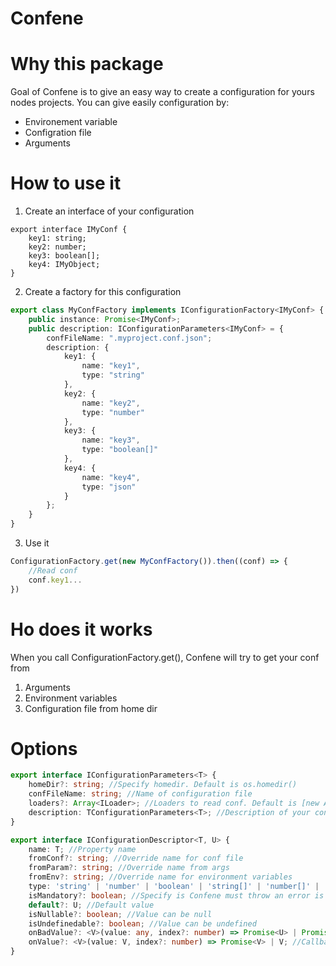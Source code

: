 # Confene

# Why this package
Goal of Confene is to give an easy way to create a configuration for yours nodes projects. You can give easily configuration by:
* Environement variable
* Configration file
* Arguments

# How to use it
1. Create an interface of your configuration
```typepscript
export interface IMyConf {
    key1: string;
    key2: number;
    key3: boolean[];
    key4: IMyObject;
}
```
2. Create a factory for this configuration
```typescript
export class MyConfFactory implements IConfigurationFactory<IMyConf> {
    public instance: Promise<IMyConf>;
    public description: IConfigurationParameters<IMyConf> = {
        confFileName: ".myproject.conf.json";
        description: {
            key1: {
                name: "key1",
                type: "string"
            },
            key2: {
                name: "key2",
                type: "number"
            },
            key3: {
                name: "key3",
                type: "boolean[]"
            },
            key4: {
                name: "key4",
                type: "json"
            }
        };
    }
}
```

3. Use it
```typescript
ConfigurationFactory.get(new MyConfFactory()).then((conf) => {
    //Read conf
    conf.key1...
})
```

# Ho does it works
When you call ConfigurationFactory.get(), Confene will try to get your conf from
1. Arguments
2. Environment variables
3. Configuration file from home dir

# Options
```typescript
export interface IConfigurationParameters<T> {
    homeDir?: string; //Specify homedir. Default is os.homedir()
    confFileName: string; //Name of configuration file
    loaders?: Array<ILoader>; //Loaders to read conf. Default is [new ArgsLoader(), new EnvLoader(), new ConfLoader()]
    description: TConfigurationParameters<T>; //Description of your configuration object
}
```

```typescript
export interface IConfigurationDescriptor<T, U> {
    name: T; //Property name
    fromConf?: string; //Override name for conf file
    fromParam?: string; //Override name from args
    fromEnv?: string; //Override name for environment variables
    type: 'string' | 'number' | 'boolean' | 'string[]' | 'number[]' | 'boolean[]' | 'json'; //Type of property
    isMandatory?: boolean; //Specify is Confene must throw an error is value isn't specified
    default?: U; //Default value
    isNullable?: boolean; //Value can be null
    isUndefinedable?: boolean; //Value can be undefined
    onBadValue?: <V>(value: any, index?: number) => Promise<U> | Promise<V> | U | V; //Callback on a bad value
    onValue?: <V>(value: V, index?: number) => Promise<V> | V; //Callback on a good value
}
```